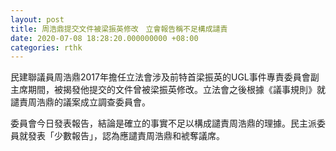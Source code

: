 ```yaml
---
layout: post
title: 周浩鼎提交文件被梁振英修改　立會報告稱不足構成譴責
date: 2020-07-08 18:28:20.000000000 +08:00
categories: rthk
---
```


民建聯議員周浩鼎2017年擔任立法會涉及前特首梁振英的UGL事件專責委員會副主席期間，被揭發他提交的文件曾被梁振英修改。立法會之後根據《議事規則》就譴責周浩鼎的議案成立調查委員會。 

委員會今日發表報告，結論是確立的事實不足以構成譴責周浩鼎的理據。民主派委員就發表「少數報告」，認為應譴責周浩鼎和裭奪議席。
